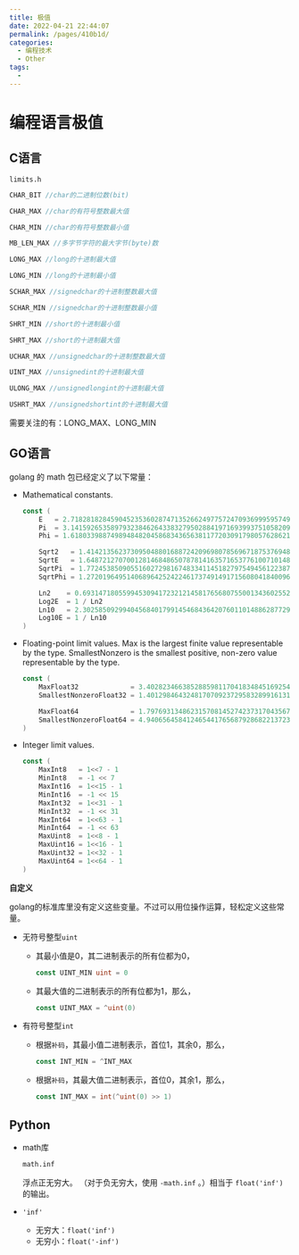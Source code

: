 ```yaml
---
title: 极值
date: 2022-04-21 22:44:07
permalink: /pages/410b1d/
categories:
  - 编程技术
  - Other
tags:
  - 
---
```

# 编程语言极值

## C语言

`limits.h`

```c
CHAR_BIT //char的二进制位数(bit)

CHAR_MAX //char的有符号整数最大值

CHAR_MIN //char的有符号整数最小值

MB_LEN_MAX //多字节字符的最大字节(byte)数

LONG_MAX //long的十进制最大值

LONG_MIN //long的十进制最小值

SCHAR_MAX //signedchar的十进制整数最大值

SCHAR_MIN //signedchar的十进制整数最小值

SHRT_MIN //short的十进制最小值

SHRT_MAX //short的十进制最大值

UCHAR_MAX //unsignedchar的十进制整数最大值

UINT_MAX //unsignedint的十进制最大值

ULONG_MAX //unsignedlongint的十进制最大值

USHRT_MAX //unsignedshortint的十进制最大值
```

需要关注的有：LONG_MAX、LONG_MIN

## GO语言

golang 的 math 包已经定义了以下常量：

- Mathematical constants.

  ```go
  const (
      E   = 2.71828182845904523536028747135266249775724709369995957496696763 // https://oeis.org/A001113
      Pi  = 3.14159265358979323846264338327950288419716939937510582097494459 // https://oeis.org/A000796
      Phi = 1.61803398874989484820458683436563811772030917980576286213544862 // https://oeis.org/A001622
  
      Sqrt2   = 1.41421356237309504880168872420969807856967187537694807317667974 // https://oeis.org/A002193
      SqrtE   = 1.64872127070012814684865078781416357165377610071014801157507931 // https://oeis.org/A019774
      SqrtPi  = 1.77245385090551602729816748334114518279754945612238712821380779 // https://oeis.org/A002161
      SqrtPhi = 1.27201964951406896425242246173749149171560804184009624861664038 // https://oeis.org/A139339
  
      Ln2    = 0.693147180559945309417232121458176568075500134360255254120680009 // https://oeis.org/A002162
      Log2E  = 1 / Ln2
      Ln10   = 2.30258509299404568401799145468436420760110148862877297603332790 // https://oeis.org/A002392
      Log10E = 1 / Ln10
  )
  ```

- Floating-point limit values. Max is the largest finite value representable by the type. SmallestNonzero is the smallest positive, non-zero value representable by the type.

  ```go
  const (
      MaxFloat32             = 3.40282346638528859811704183484516925440e+38  // 2**127 * (2**24 - 1) / 2**23
      SmallestNonzeroFloat32 = 1.401298464324817070923729583289916131280e-45 // 1 / 2**(127 - 1 + 23)
  
      MaxFloat64             = 1.797693134862315708145274237317043567981e+308 // 2**1023 * (2**53 - 1) / 2**52
      SmallestNonzeroFloat64 = 4.940656458412465441765687928682213723651e-324 // 1 / 2**(1023 - 1 + 52)
  )
  ```

- Integer limit values.

  ```go
  const (
      MaxInt8   = 1<<7 - 1
      MinInt8   = -1 << 7
      MaxInt16  = 1<<15 - 1
      MinInt16  = -1 << 15
      MaxInt32  = 1<<31 - 1
      MinInt32  = -1 << 31
      MaxInt64  = 1<<63 - 1
      MinInt64  = -1 << 63
      MaxUint8  = 1<<8 - 1
      MaxUint16 = 1<<16 - 1
      MaxUint32 = 1<<32 - 1
      MaxUint64 = 1<<64 - 1
  )
  
  ```

  

**自定义**

golang的标准库里没有定义这些变量。不过可以用位操作运算，轻松定义这些常量。

- 无符号整型`uint`

  - 其最小值是0，其二进制表示的所有位都为0，

    ```go
    const UINT_MIN uint = 0
    ```

  - 其最大值的二进制表示的所有位都为1，那么，

    ```go
    const UINT_MAX = ^uint(0)
    ```

    

- 有符号整型`int`

  - 根据`补码`，其最小值二进制表示，首位1，其余0，那么，

    ```go
    const INT_MIN = ^INT_MAX
    ```

  - 根据`补码`，其最大值二进制表示，首位0，其余1，那么，

    ```go
    const INT_MAX = int(^uint(0) >> 1)
    ```

## Python

- math库

  ```python
  math.inf
  ```

  浮点正无穷大。 （对于负无穷大，使用 `-math.inf` 。）相当于 `float('inf')` 的输出。

- `'inf'`

  - 无穷大：`float('inf')`
  - 无穷小：`float('-inf')`


